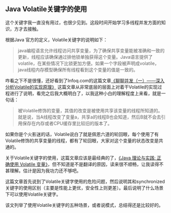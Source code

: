 ## Java Volatile关键字的使用

这个关键字我一直没有用过，也很少见到。这段时间开始学习多线程并发方面的知识，方才去接触。

根据Java 官方的定义，Volatile关键字的说明如下：  

 
> java编程语言允许线程访问共享变量，为了确保共享变量能被准确和一致的更新，线程应该确保通过排他锁单独获得这个变量。Java语言提供了volatile，在某些情况下比锁更加方便。如果一个字段被声明成volatile，java线程内存模型确保所有线程看到这个变量的值是一致的。

咋看之下不是很懂，还好看到了Infoq.com的这篇文章[《聊聊并发（一）——深入分析Volatile的实现原理》](http://www.infoq.com/cn/articles/ftf-java-volatile) 这篇文章从非常底层的层面上对着干Volatile的实现过程进行了说明，看完之后我大概明白了，以我这种小白的理解程度上来看，就是一句话： 
> 被Volatile修饰的变量，其值的改变是被使用共享该变量的线程所知道的。就是说，当A线程改变了变量a，共享a的线程B也会知道，然后B就不会去引用保存在内存或者CPU缓存里比较旧的版本了。

如果你是个火影迷的话，Volatile说白了就是佩恩六道的轮回眼，每个使用了有Volatile修饰的共享变量的线程，都有了轮回眼，大家对这个变量的状态改变是共通的。

关于Volatile关键字的使用，这篇文章应该是最经典的了，[《Java 理论与实践: 正确使用 Volatile 变量》](http://www.ibm.com/developerworks/cn/java/j-jtp06197.html)，但不知道是不是翻译的原因，读来很不顺畅，让我读得不甚理解。估计是因为我功力还不够吧。

这篇文章首先说到了Volatile关键字使用的危险问题，然后说明其和synchronized关键字的使用区别（主要是性能上更优，安全性上则更差）。最后说明了什么场景下可以使用Volatile关键字。

该文列举了使用Volatile关键字的五种场景，或者说模式，总结得还是比较好的。 